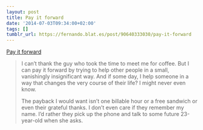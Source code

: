 ```yaml
---
layout: post
title: Pay it forward
date: '2014-07-03T09:34:00+02:00'
tags: []
tumblr_url: https://fernando.blat.es/post/90640333030/pay-it-forward
---
```

[Pay it forward](https://medium.com/@karenmcgrane/pay-it-forward-b5ca623a6b7e)  

> I can’t thank the guy who took the time to meet me for coffee. But I can pay it forward by trying to help other people in a small, vanishingly insignificant way. And if some day, I help someone in a way that changes the very course of their life? I might never even know.
> 
> The payback I would want isn’t one billable hour or a free sandwich or even their grateful thanks. I don’t even care if they remember my name. I’d rather they pick up the phone and talk to some future 23-year-old when she asks.

